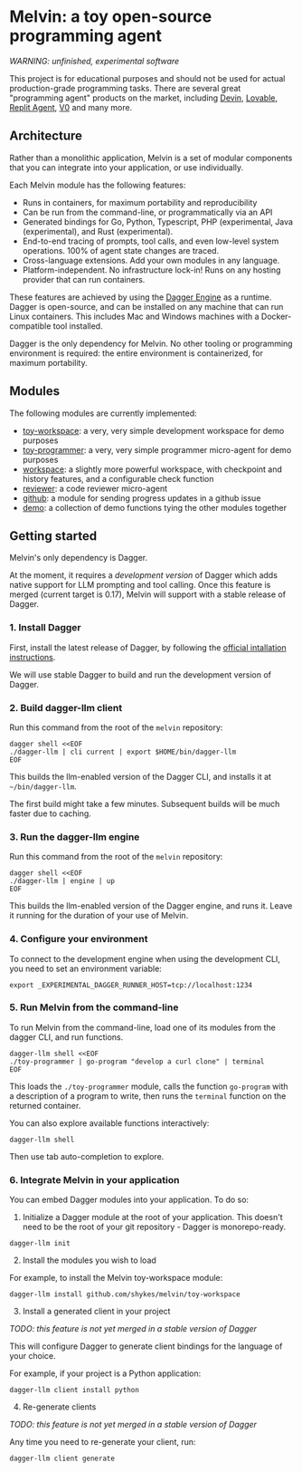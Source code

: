 # Melvin: a toy open-source programming agent

*WARNING: unfinished, experimental software*

This project is for educational purposes and should not be used for actual production-grade programming tasks.
There are several great "programming agent" products on the market, including [Devin](https://devin.ai), [Lovable](https://lovable.dev), [Replit Agent](https://replit.com), [V0](https://v0.dev) and many more.

## Architecture

Rather than a monolithic application, Melvin is a set of modular components that you can integrate into your application,
or use individually.

Each Melvin module has the following features:

- Runs in containers, for maximum portability and reproducibility
- Can be run from the command-line, or programmatically via an API
- Generated bindings for Go, Python, Typescript, PHP (experimental, Java (experimental), and Rust (experimental).
- End-to-end tracing of prompts, tool calls, and even low-level system operations. 100% of agent state changes are traced.
- Cross-language extensions. Add your own modules in any language.
- Platform-independent. No infrastructure lock-in! Runs on any hosting provider that can run containers.

These features are achieved by using the [Dagger Engine](https://dagger.io) as a runtime.
Dagger is open-source, and can be installed on any machine that can run Linux containers.
This includes Mac and Windows machines with a Docker-compatible tool installed.

Dagger is the only dependency for Melvin. No other tooling or programming environment is required:
the entire environment is containerized, for maximum portability.

## Modules

The following modules are currently implemented:

- [toy-workspace](./toy-workspace): a very, very simple development workspace for demo purposes
- [toy-programmer](./toy-programmer): a very, very simple programmer micro-agent for demo purposes
- [workspace](./workspace): a slightly more powerful workspace, with checkpoint and history features, and a configurable check function
- [reviewer](./reviewer): a code reviewer micro-agent
- [github](./github): a module for sending progress updates in a github issue
- [demo](./demo): a collection of demo functions tying the other modules together

## Getting started

Melvin's only dependency is Dagger.

At the moment, it requires a *development version* of Dagger which adds native support for LLM prompting and tool calling.
Once this feature is merged (current target is 0.17), Melvin will support with a stable release of Dagger.

### 1. Install Dagger

First, install the latest release of Dagger,
by following the [official intallation instructions](https://docs.dagger.io/install).

We will use stable Dagger to build and run the development version of Dagger.

### 2. Build dagger-llm client

Run this command from the root of the `melvin` repository:

```console
dagger shell <<EOF
./dagger-llm | cli current | export $HOME/bin/dagger-llm
EOF
```

This builds the llm-enabled version of the Dagger CLI, and installs it at `~/bin/dagger-llm`.

The first build might take a few minutes. Subsequent builds will be much faster due to caching.


### 3. Run the dagger-llm engine

Run this command from the root of the `melvin` repository:

```console
dagger shell <<EOF
./dagger-llm | engine | up
EOF
```

This builds the llm-enabled version of the Dagger engine, and runs it.
Leave it running for the duration of your use of Melvin.


### 4. Configure your environment

To connect to the development engine when using the development CLI, you need to set an environment variable:

```console
export _EXPERIMENTAL_DAGGER_RUNNER_HOST=tcp://localhost:1234
```


### 5. Run Melvin from the command-line

To run Melvin from the command-line, load one of its modules from the dagger CLI,
and run functions.


```console
dagger-llm shell <<EOF
./toy-programmer | go-program "develop a curl clone" | terminal
EOF
```


This loads the `./toy-programmer` module, calls the function `go-program` with a description of a
program to write, then runs the `terminal` function on the returned container.


You can also explore available functions interactively:

```console
dagger-llm shell
```

Then use tab auto-completion to explore.


### 6. Integrate Melvin in your application

You can embed Dagger modules into your application. To do so:

1. Initialize a Dagger module at the root of your application.
This doesn't need to be the root of your git repository - Dagger is monorepo-ready.

```console
dagger-llm init
```

2. Install the modules you wish to load

For example, to install the Melvin toy-workspace module:

```console
dagger-llm install github.com/shykes/melvin/toy-workspace
```

3. Install a generated client in your project

*TODO: this feature is not yet merged in a stable version of Dagger*

This will configure Dagger to generate client bindings for the language of your choice.

For example, if your project is a Python application:

```console
dagger-llm client install python
```

4. Re-generate clients

*TODO: this feature is not yet merged in a stable version of Dagger*

Any time you need to re-generate your client, run:

```console
dagger-llm client generate
```
